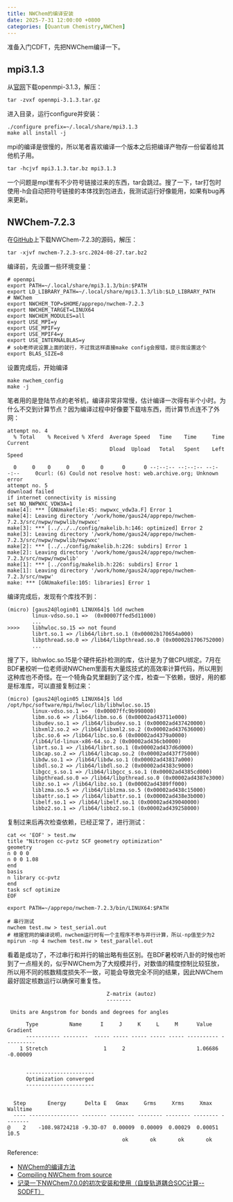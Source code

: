 ```yaml
---
title: NWChem的编译安装
date: 2025-7-31 12:00:00 +0800
categories: [Quantum Chemistry,NWChem]  
---
```


准备入门CDFT，先把NWChem编译一下。
## mpi3.1.3
从[官网](https://www.open-mpi.org/software/ompi/v3.1/)下载openmpi-3.1.3，解压：
```
tar -zvxf openmpi-3.1.3.tar.gz
```
进入目录，运行configure并安装：
```
./configure prefix=~/.local/share/mpi3.1.3
make all install -j
```
mpi的编译是很慢的，所以笔者喜欢编译一个版本之后把编译产物存一份留着给其他机子用。
```
tar -hcjvf mpi3.1.3.tar.bz mpi3.1.3
```
一个问题是mpi里有不少符号链接过来的东西，tar会跳过。搜了一下，tar打包时使用-h会自动把符号链接的本体找到包进去，我测试运行好像能用，如果有bug再来更新。

## NWChem-7.2.3
在[GitHub](https://github.com/nwchemgit/nwchem/releases/tag/v7.2.3-release)上下载NWChem-7.2.3的源码，解压：
```
tar -xjvf nwchem-7.2.3-src.2024-08-27.tar.bz2
```
编译前，先设置一些环境变量：
```
# openmpi
export PATH=~/.local/share/mpi3.1.3/bin:$PATH
export LD_LIBRARY_PATH=~/.local/share/mpi3.1.3/lib:$LD_LIBRARY_PATH
# NWChem
export NWCHEM_TOP=$HOME/apprepo/nwchem-7.2.3
export NWCHEM_TARGET=LINUX64
export NWCHEM_MODULES=all
export USE_MPI=y
export USE_MPIF=y
export USE_MPIF4=y
export USE_INTERNALBLAS=y
# sob老师说设置上面的就行，不过我这样直接make config会报错，提示我设置这个
export BLAS_SIZE=8
```
设置完成后，开始编译
```
make nwchem_config
make -j
```
笔者用的是登陆节点的老爷机，编译非常非常慢，估计编译一次得有半个小时。为什么不交到计算节点？因为编译过程中好像要下载啥东西，而计算节点连不了外网：
```
attempt no. 4
  % Total    % Received % Xferd  Average Speed   Time    Time     Time  Current
                                 Dload  Upload   Total   Spent    Left  Speed

  0     0    0     0    0     0      0      0 --:--:-- --:--:-- --:--:--     0curl: (6) Could not resolve host: web.archive.org; Unknown error
attempt no. 5
download failed
if internet connectivity is missing
set NO_NWPWXC_VDW3A=1
make[4]: *** [GNUmakefile:45: nwpwxc_vdw3a.F] Error 1
make[4]: Leaving directory '/work/home/gaus24/apprepo/nwchem-7.2.3/src/nwpw/nwpwlib/nwpwxc'
make[3]: *** [../../../config/makelib.h:146: optimized] Error 2
make[3]: Leaving directory '/work/home/gaus24/apprepo/nwchem-7.2.3/src/nwpw/nwpwlib/nwpwxc'
make[2]: *** [../../config/makelib.h:226: subdirs] Error 1
make[2]: Leaving directory '/work/home/gaus24/apprepo/nwchem-7.2.3/src/nwpw/nwpwlib'
make[1]: *** [../config/makelib.h:226: subdirs] Error 1
make[1]: Leaving directory '/work/home/gaus24/apprepo/nwchem-7.2.3/src/nwpw'
make: *** [GNUmakefile:105: libraries] Error 1
```
编译完成后，发现有个库找不到：
```
(micro) [gaus24@login01 LINUX64]$ ldd nwchem
        linux-vdso.so.1 =>  (0x00007ffed5d11000)
        ...
>>>>    libhwloc.so.15 => not found
        librt.so.1 => /lib64/librt.so.1 (0x00002b170654a000)
        libpthread.so.0 => /lib64/libpthread.so.0 (0x00002b1706752000)
        ...
```
搜了下，libhwloc.so.15是个硬件拓扑检测的库，估计是为了做CPU绑定。7月在BDF暑校听一位老师说NWChem里面有大量炫技式的高效率计算代码，所以用到这种库也不奇怪。在一个犄角旮旯里翻到了这个库，检查一下依赖，很好，用的都是标准库，可以直接复制过来：
```
(micro) [gaus24@login05 LINUX64]$ ldd /opt/hpc/software/mpi/hwloc/lib/libhwloc.so.15
        linux-vdso.so.1 =>  (0x00007ffc9b998000)
        libm.so.6 => /lib64/libm.so.6 (0x00002ad43711e000)
        libudev.so.1 => /lib64/libudev.so.1 (0x00002ad437420000)
        libxml2.so.2 => /lib64/libxml2.so.2 (0x00002ad437636000)
        libc.so.6 => /lib64/libc.so.6 (0x00002ad4379a0000)
        /lib64/ld-linux-x86-64.so.2 (0x00002ad436cb0000)
        librt.so.1 => /lib64/librt.so.1 (0x00002ad437d6d000)
        libcap.so.2 => /lib64/libcap.so.2 (0x00002ad437f75000)
        libdw.so.1 => /lib64/libdw.so.1 (0x00002ad43817a000)
        libdl.so.2 => /lib64/libdl.so.2 (0x00002ad4383c9000)
        libgcc_s.so.1 => /lib64/libgcc_s.so.1 (0x00002ad4385cd000)
        libpthread.so.0 => /lib64/libpthread.so.0 (0x00002ad4387e3000)
        libz.so.1 => /lib64/libz.so.1 (0x00002ad4389ff000)
        liblzma.so.5 => /lib64/liblzma.so.5 (0x00002ad438c15000)
        libattr.so.1 => /lib64/libattr.so.1 (0x00002ad438e3b000)
        libelf.so.1 => /lib64/libelf.so.1 (0x00002ad439040000)
        libbz2.so.1 => /lib64/libbz2.so.1 (0x00002ad439258000)
```
复制过来后再次检查依赖，已经正常了，进行测试：
```
cat << 'EOF' > test.nw
title "Nitrogen cc-pvtz SCF geometry optimization"
geometry
n 0 0 0
n 0 0 1.08
end
basis
n library cc-pvtz
end
task scf optimize
EOF

export PATH=~/apprepo/nwchem-7.2.3/bin/LINUX64:$PATH

# 串行测试
nwchem test.nw > test_serial.out
# 根据官网的编译说明，nwchem运行时有一个主程序不参与并行计算，所以-np值至少为2 
mpirun -np 4 nwchem test.nw > test_parallel.out
```
看着是成功了，不过串行和并行的输出略有些区别。在BDF暑校听八卦的时候也听到了一点相关的，似乎NWChem为了大规模并行，对数值的精度控制比较狂放，所以用不同的核数精度损失不一致，可能会导致完全不同的结果，因此NWChem最好固定核数运行以确保可重复性。
```
                                Z-matrix (autoz)
                                -------- 

 Units are Angstrom for bonds and degrees for angles

      Type          Name      I     J     K     L     M      Value     Gradient
      ----------- --------  ----- ----- ----- ----- ----- ---------- ----------
    1 Stretch                  1     2                       1.06686   -0.00009


      ----------------------
      Optimization converged
      ----------------------


  Step       Energy      Delta E   Gmax     Grms     Xrms     Xmax   Walltime
  ---- ---------------- -------- -------- -------- -------- -------- --------
@    2    -108.98724218 -9.3D-07  0.00009  0.00009  0.00029  0.00051     10.5
                                     ok       ok       ok       ok  
```



Reference:
- [NWChem的编译方法](http://bbs.keinsci.com/forum.php?mod=viewthread&tid=498&fromuid=63020)
- [Compiling NWChem from source](https://nwchemgit.github.io/Compiling-NWChem.html)
- [记录一下NWChem7.0.0的初次安装和使用（自旋轨道耦合SOC计算--SODFT）](http://bbs.keinsci.com/forum.php?mod=viewthread&tid=17288&fromuid=63020)

